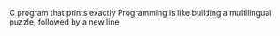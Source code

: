 C program that prints exactly Programming is like building a multilingual puzzle, followed by a new line
